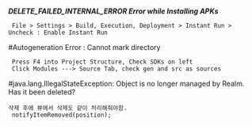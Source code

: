 #
***DELETE_FAILED_INTERNAL_ERROR
Error while Installing APKs***
```
 File > Settings > Build, Execution, Deployment > Instant Run > Uncheck : Enable Instant Run
```

#Autogeneration Error : Cannot mark directory
```
 Press F4 into Project Structure, Check SDKs on left
 Click Modules ---> Source Tab, check gen and src as sources
```
#java.lang.IllegalStateException: Object is no longer managed by Realm. Has it been deleted?
```
삭제 후에 뷰에서 삭제도 같이 처리해줘야함.
 notifyItemRemoved(position);
```
